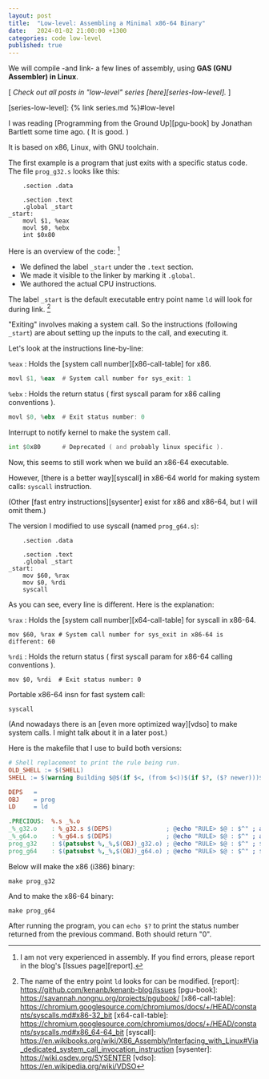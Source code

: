 ```yaml
---
layout: post
title:  "Low-level: Assembling a Minimal x86-64 Binary"
date:   2024-01-02 21:00:00 +1300
categories: code low-level
published: true
---
```


We will compile -and link- a few lines of assembly, using **GAS (GNU Assembler) in Linux**.

[ *Check out all posts in "low-level" series [here][series-low-level].* ]

[series-low-level]: {% link series.md %}#low-level

I was reading [Programming from the Ground Up][pgu-book] by Jonathan Bartlett some time ago. ( It is good. )

It is based on x86, Linux, with GNU toolchain.

The first example is a program that just exits with a specific status code. The file `prog_g32.s` looks like this:

```
    .section .data

    .section .text
    .global _start
_start:
    movl $1, %eax
    movl $0, %ebx
    int $0x80
```

Here is an overview of the code: [^1]
- We defined the label `_start` under the `.text` section.
- We made it visible to the linker by marking it `.global`.
- We authored the actual CPU instructions.

The label `_start` is the default executable entry point name `ld` will look for during link. [^2]


"Exiting" involves making a system call. So the instructions (following `_start`) are about setting up the inputs to the call, and executing it.

Let's look at the instructions line-by-line:

`%eax` : Holds the [system call number][x86-call-table] for x86.
``` asm
movl $1, %eax  # System call number for sys_exit: 1
```

`%ebx` : Holds the return status ( first syscall param for x86 calling conventions ).
``` asm
movl $0, %ebx  # Exit status number: 0
```

Interrupt to notify kernel to make the system call.
``` asm
int $0x80      # Deprecated ( and probably linux specific ).
```

Now, this seems to still work when we build an x86-64 executable.

However, [there is a better way][syscall] in x86-64 world for making system calls: `syscall` instruction.

(Other [fast entry instructions][sysenter] exist for x86 and x86-64, but I will omit them.)

The version I modified to use syscall (named `prog_g64.s`):

```
    .section .data

    .section .text
    .global _start
_start:
    mov $60, %rax
    mov $0, %rdi
    syscall
```

As you can see, every line is different. Here is the explanation:

`%rax` : Holds the [system call number][x64-call-table] for syscall in x86-64.
```
mov $60, %rax # System call number for sys_exit in x86-64 is different: 60
```

`%rdi` : Holds the return status ( first syscall param for x86-64 calling conventions ).
```
mov $0, %rdi  # Exit status number: 0
```

Portable x86-64 insn for fast system call:
```
syscall
```

(And nowadays there is an [even more optimized way][vdso] to make system calls. I might talk about it in a later post.)

Here is the makefile that I use to build both versions:
``` makefile
# Shell replacement to print the rule being run.
OLD_SHELL := $(SHELL)
SHELL := $(warning Building $@$(if $<, (from $<))$(if $?, ($? newer)))$(OLD_SHELL)

DEPS   =
OBJ    = prog
LD     = ld

.PRECIOUS:  %.s _%.o
_%_g32.o    : %_g32.s $(DEPS)               ; @echo "RULE> $@ : $^" ; as -o $@ $< --32
_%_g64.o    : %_g64.s $(DEPS)               ; @echo "RULE> $@ : $^" ; as -o $@ $< --64
prog_g32    : $(patsubst %,_%,$(OBJ)_g32.o) ; @echo "RULE> $@ : $^" ; $(LD) $^ -o $@ -m elf_i386
prog_g64    : $(patsubst %,_%,$(OBJ)_g64.o) ; @echo "RULE> $@ : $^" ; $(LD) $^ -o $@ -m elf_x86_64 -pie -static -no-dynamic-linker
```

Below will make the x86 (i386) binary:
```
make prog_g32
```

And to make the x86-64 binary:
```
make prog_g64
```

After running the program, you can `echo $?` to print the status number returned from the previous command. Both should return "0".

[^1]: I am not very experienced in assembly. If you find errors, please report in the blog's [Issues page][report].
[^2]: The name of the entry point `ld` looks for can be modified.
[report]: https://github.com/kenanb/kenanb-blog/issues
[pgu-book]: https://savannah.nongnu.org/projects/pgubook/
[x86-call-table]: https://chromium.googlesource.com/chromiumos/docs/+/HEAD/constants/syscalls.md#x86-32_bit
[x64-call-table]: https://chromium.googlesource.com/chromiumos/docs/+/HEAD/constants/syscalls.md#x86_64-64_bit
[syscall]: https://en.wikibooks.org/wiki/X86_Assembly/Interfacing_with_Linux#Via_dedicated_system_call_invocation_instruction
[sysenter]: https://wiki.osdev.org/SYSENTER
[vdso]: https://en.wikipedia.org/wiki/VDSO
